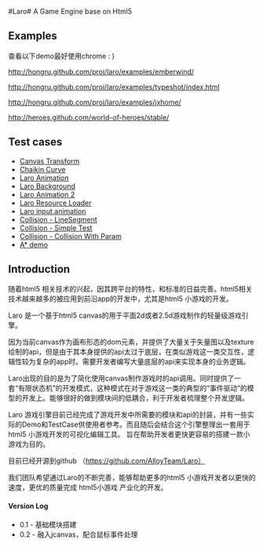 #Laro#
A Game Engine base on Html5 

## Examples ##
查看以下demo最好使用chrome  : )

http://hongru.github.com/proj/laro/examples/emberwind/

http://hongru.github.com/proj/laro/examples/typeshot/index.html

http://hongru.github.com/proj/laro/examples/jxhome/

http://heroes.github.com/world-of-heroes/stable/

## Test cases ##
* [Canvas Transform](http://hongru.github.com/proj/laro/test/canvas.transform.html)
* [Chaikin Curve](http://hongru.github.com/proj/laro/test/laro.chaikin_curve.html)
* [Laro Animation](http://hongru.github.com/proj/laro/test/laro.animation.html)
* [Laro Background](http://hongru.github.com/proj/laro/test/laro.background.html)
* [Laro Animation 2](http://hongru.github.com/proj/laro/test/laro.fighter2.html)
* [Laro Resource Loader](http://hongru.github.com/proj/laro/test/laro.resource.html)
* [Laro input.animation](http://hongru.github.com/proj/laro/test/laro.input.animation.html)
* [Collision - LineSegment](http://hongru.github.com/proj/laro/test/lineSegment.test.html)
* [Collision - Simple Test](http://hongru.github.com/proj/laro/test/laro.collision.test2.html)
* [Collision - Collision With Param](http://hongru.github.com/proj/laro/test/laro.collision.test3.html)
* [A* demo](http://hongru.github.com/proj/laro/test/laro.astar.html)

## Introduction ##
随着html5 相关技术的兴起，因其跨平台的特性，和标准的日益完善。html5相关技术越来越多的被应用到前沿app的开发中，尤其是html5 小游戏的开发。

Laro 是一个基于html5 canvas的用于平面2d或者2.5d游戏制作的轻量级游戏引擎。

因为当前canvas作为画布形态的dom元素，并提供了大量关于矢量图以及texture绘制的api，但是由于其本身提供的api太过于底层，在类似游戏这一类交互性，逻辑性较为复杂的app时。需要开发者编写大量底层的api来实现本身的业务逻辑。

Laro出现的目的是为了简化使用canvas制作游戏时的api调用。同时提供了一套“有限状态机”的开发模式，这种模式在对于游戏这一类的典型的“事件驱动”的模型的开发上。能够很好的做到模块间的低耦合，利于开发者梳理整个开发逻辑。

Laro 游戏引擎目前已经完成了游戏开发中所需要的模块和api的封装，并有一些实际的Demo和TestCase供使用者参考。而且随后会结合这个引擎整理出一套用于html5 小游戏开发的可视化编辑工具。 旨在帮助开发者更快更容易的搭建一款小游戏为目的。

目前已经开源到github （https://github.com/AlloyTeam/Laro）

我们团队希望通过Laro的不断完善，能够帮助更多的html5 小游戏开发者以更快的速度，更优的质量完成 html5小游戏 产业化的开发。

#### Version Log ####
- 0.1 - 基础模块搭建
- 0.2 - 融入jcanvas，配合鼠标事件处理
 